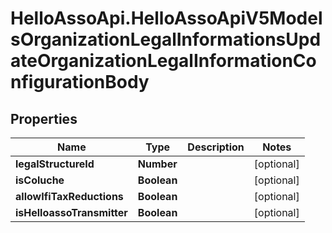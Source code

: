 # HelloAssoApi.HelloAssoApiV5ModelsOrganizationLegalInformationsUpdateOrganizationLegalInformationConfigurationBody

## Properties

Name | Type | Description | Notes
------------ | ------------- | ------------- | -------------
**legalStructureId** | **Number** |  | [optional] 
**isColuche** | **Boolean** |  | [optional] 
**allowIfiTaxReductions** | **Boolean** |  | [optional] 
**isHelloassoTransmitter** | **Boolean** |  | [optional] 


